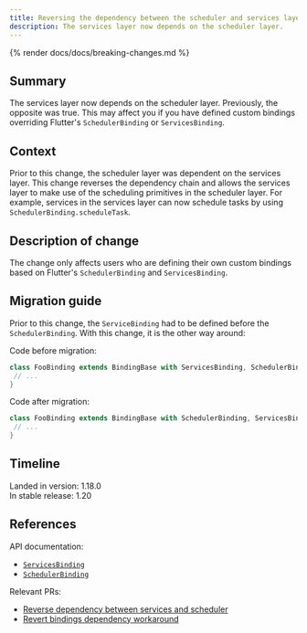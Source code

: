 ```yaml
---
title: Reversing the dependency between the scheduler and services layer
description: The services layer now depends on the scheduler layer.
---
```


{% render docs/docs/breaking-changes.md %}

## Summary

The services layer now depends on the scheduler layer.
Previously, the opposite was true. This may affect you
if you have defined custom bindings overriding
Flutter's `SchedulerBinding` or `ServicesBinding`.

## Context

Prior to this change, the scheduler layer was dependent
on the services layer. This change reverses the dependency
chain and allows the services layer to make use of the
scheduling primitives in the scheduler layer. For example,
services in the services layer can now schedule tasks by using
`SchedulerBinding.scheduleTask`.

## Description of change

The change only affects users who are defining their own
custom bindings based on Flutter's `SchedulerBinding`
and `ServicesBinding`.

## Migration guide

Prior to this change, the `ServiceBinding` had to be defined before the
`SchedulerBinding`. With this change, it is the other way around:

Code before migration:

```dart
class FooBinding extends BindingBase with ServicesBinding, SchedulerBinding {
 // ...
}
```

Code after migration:

```dart
class FooBinding extends BindingBase with SchedulerBinding, ServicesBinding {
 // ...
}
```

## Timeline

Landed in version: 1.18.0<br>
In stable release: 1.20

## References

API documentation:

* [`ServicesBinding`][]
* [`SchedulerBinding`][]

Relevant PRs:

* [Reverse dependency between services and scheduler][]
* [Revert bindings dependency workaround][]

[Reverse dependency between services and scheduler]: {{site.repo.flutter}}/pull/54212
[Revert bindings dependency workaround]: {{site.repo.flutter}}/pull/54286
[`SchedulerBinding`]: {{site.api}}/flutter/scheduler/SchedulerBinding-mixin.html
[`ServicesBinding`]: {{site.api}}/flutter/scheduler/ServicesBinding-mixin.html
